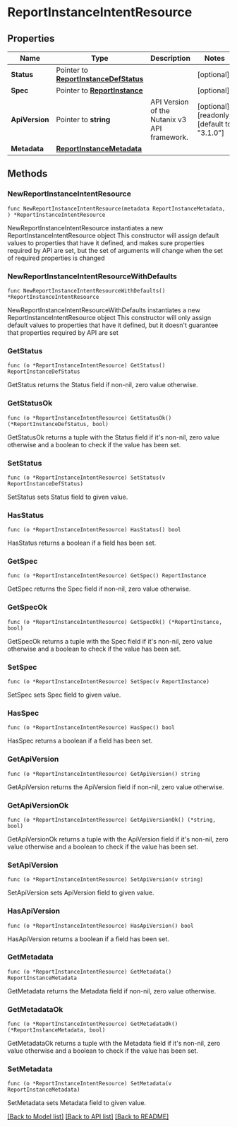 # ReportInstanceIntentResource

## Properties

Name | Type | Description | Notes
------------ | ------------- | ------------- | -------------
**Status** | Pointer to [**ReportInstanceDefStatus**](ReportInstanceDefStatus.md) |  | [optional] 
**Spec** | Pointer to [**ReportInstance**](ReportInstance.md) |  | [optional] 
**ApiVersion** | Pointer to **string** | API Version of the Nutanix v3 API framework. | [optional] [readonly] [default to "3.1.0"]
**Metadata** | [**ReportInstanceMetadata**](ReportInstanceMetadata.md) |  | 

## Methods

### NewReportInstanceIntentResource

`func NewReportInstanceIntentResource(metadata ReportInstanceMetadata, ) *ReportInstanceIntentResource`

NewReportInstanceIntentResource instantiates a new ReportInstanceIntentResource object
This constructor will assign default values to properties that have it defined,
and makes sure properties required by API are set, but the set of arguments
will change when the set of required properties is changed

### NewReportInstanceIntentResourceWithDefaults

`func NewReportInstanceIntentResourceWithDefaults() *ReportInstanceIntentResource`

NewReportInstanceIntentResourceWithDefaults instantiates a new ReportInstanceIntentResource object
This constructor will only assign default values to properties that have it defined,
but it doesn't guarantee that properties required by API are set

### GetStatus

`func (o *ReportInstanceIntentResource) GetStatus() ReportInstanceDefStatus`

GetStatus returns the Status field if non-nil, zero value otherwise.

### GetStatusOk

`func (o *ReportInstanceIntentResource) GetStatusOk() (*ReportInstanceDefStatus, bool)`

GetStatusOk returns a tuple with the Status field if it's non-nil, zero value otherwise
and a boolean to check if the value has been set.

### SetStatus

`func (o *ReportInstanceIntentResource) SetStatus(v ReportInstanceDefStatus)`

SetStatus sets Status field to given value.

### HasStatus

`func (o *ReportInstanceIntentResource) HasStatus() bool`

HasStatus returns a boolean if a field has been set.

### GetSpec

`func (o *ReportInstanceIntentResource) GetSpec() ReportInstance`

GetSpec returns the Spec field if non-nil, zero value otherwise.

### GetSpecOk

`func (o *ReportInstanceIntentResource) GetSpecOk() (*ReportInstance, bool)`

GetSpecOk returns a tuple with the Spec field if it's non-nil, zero value otherwise
and a boolean to check if the value has been set.

### SetSpec

`func (o *ReportInstanceIntentResource) SetSpec(v ReportInstance)`

SetSpec sets Spec field to given value.

### HasSpec

`func (o *ReportInstanceIntentResource) HasSpec() bool`

HasSpec returns a boolean if a field has been set.

### GetApiVersion

`func (o *ReportInstanceIntentResource) GetApiVersion() string`

GetApiVersion returns the ApiVersion field if non-nil, zero value otherwise.

### GetApiVersionOk

`func (o *ReportInstanceIntentResource) GetApiVersionOk() (*string, bool)`

GetApiVersionOk returns a tuple with the ApiVersion field if it's non-nil, zero value otherwise
and a boolean to check if the value has been set.

### SetApiVersion

`func (o *ReportInstanceIntentResource) SetApiVersion(v string)`

SetApiVersion sets ApiVersion field to given value.

### HasApiVersion

`func (o *ReportInstanceIntentResource) HasApiVersion() bool`

HasApiVersion returns a boolean if a field has been set.

### GetMetadata

`func (o *ReportInstanceIntentResource) GetMetadata() ReportInstanceMetadata`

GetMetadata returns the Metadata field if non-nil, zero value otherwise.

### GetMetadataOk

`func (o *ReportInstanceIntentResource) GetMetadataOk() (*ReportInstanceMetadata, bool)`

GetMetadataOk returns a tuple with the Metadata field if it's non-nil, zero value otherwise
and a boolean to check if the value has been set.

### SetMetadata

`func (o *ReportInstanceIntentResource) SetMetadata(v ReportInstanceMetadata)`

SetMetadata sets Metadata field to given value.



[[Back to Model list]](../README.md#documentation-for-models) [[Back to API list]](../README.md#documentation-for-api-endpoints) [[Back to README]](../README.md)


